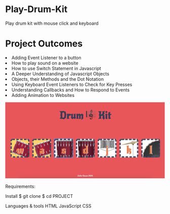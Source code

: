 # Play-Drum-Kit
Play drum kit with mouse click and keyboard

# Project Outcomes
<li> Adding Event Listener to a button </li>
<li> How to play sound on a website </li>
<li> How to use Switch Statement in Javascript </li>
<li> A Deeper Understanding of
Javascript Objects</li>
<li> Objects, their Methods and the Dot
Notation</li>
<li> Using Keyboard Event Listeners to
Check for Key Presses </li>
<li> Understanding Callbacks and How
to Respond to Events </li>
<li> Adding Animation to Websites </li>

![](DrumKit_ss.png)


Requirements:


Install
$ git clone 
$ cd PROJECT




Languages & tools
HTML
JavaScript
CSS
